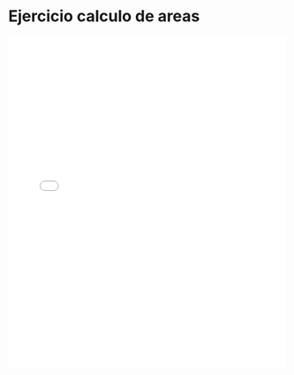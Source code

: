 # Ejercicio calculo de areas
<div>
  <embed src="calculoarea.pdf" type="application/pdf" width="100%" height="600px" />
  </div>

